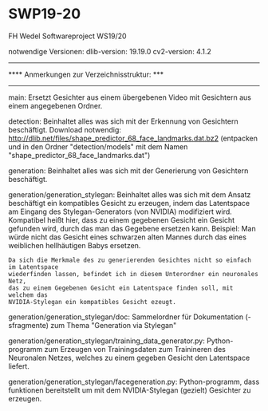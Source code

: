 # SWP19-20
FH Wedel Softwareproject WS19/20

notwendige Versionen:
    dlib-version: 19.19.0
    cv2-version: 4.1.2




*********************************************
**** Anmerkungen zur Verzeichnisstruktur: ***
*********************************************

main:
    Ersetzt Gesichter aus einem übergebenen Video mit Gesichtern aus einem angegebenen Ordner.

detection:
    Beinhaltet alles was sich mit der Erkennung von Gesichtern beschäftigt.
    Download notwendig: http://dlib.net/files/shape_predictor_68_face_landmarks.dat.bz2 (entpacken und in den Ordner "detection/models"     mit dem Namen "shape_predictor_68_face_landmarks.dat")


generation:
    Beinhaltet alles was sich mit der Generierung von Gesichtern beschäftigt.


generation/generation_stylegan:
    Beinhaltet alles was sich mit dem Ansatz beschäftigt ein kompatibles Gesicht
    zu erzeugen, indem das Latentspace am Eingang des Stylegan-Generators (von NVIDIA)
    modifiziert wird.
    Kompatibel heißt hier, dass zu einem gegebenen Gesicht ein Gesicht gefunden
    wird, durch das man das Gegebene ersetzen kann.
    Beispiel: Man würde nicht das Gesicht eines schwarzen alten Mannes durch das
    eines weiblichen hellhäutigen Babys ersetzen.

    Da sich die Merkmale des zu generierenden Gesichtes nicht so einfach im Latentspace
    wiederfinden lassen, befindet ich in diesem Unterordner ein neuronales Netz,
    das zu einem Gegebenen Gesicht ein Latentspace finden soll, mit welchem das
    NVIDIA-Stylegan ein kompatibles Gesicht ezeugt.


generation/generation_stylegan/doc:
    Sammelordner für Dokumentation (-sfragmente) zum Thema "Generation via Stylegan"


generation/generation_stylegan/training_data_generator.py:
    Python-programm zum Erzeugen von Trainingsdaten zum Trainineren des Neuronalen
    Netzes, welches zu einem gegeben Gesicht den Latentspace liefert.


generation/generation_stylegan/facegeneration.py:
    Python-programm, dass funktionen bereitstellt um mit dem NVIDIA-Stylegan
    (gezielt) Gesichter zu erzeugen.
